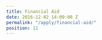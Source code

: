```yaml
---
title: Financial Aid
date: 2016-12-02 14:09:00 Z
permalink: "/apply/financial-aid/"
position: 11
---
```


